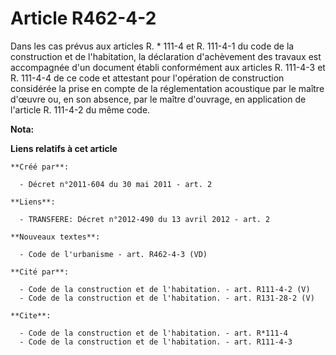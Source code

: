# Article R462-4-2

Dans les cas prévus aux articles R. * 111-4 et R. 111-4-1 du code de la construction et de l'habitation, la déclaration
d'achèvement des travaux est accompagnée d'un document établi conformément aux articles R. 111-4-3 et R. 111-4-4 de ce code
et attestant pour l'opération de construction considérée la prise en compte de la réglementation acoustique par le maître
d'œuvre ou, en son absence, par le maître d'ouvrage, en application de l'article R. 111-4-2 du même code.

**Nota:**



**Liens relatifs à cet article**

	**Créé par**:

	  - Décret n°2011-604 du 30 mai 2011 - art. 2

	**Liens**:

	  - TRANSFERE: Décret n°2012-490 du 13 avril 2012 - art. 2

	**Nouveaux textes**:

	  - Code de l'urbanisme - art. R462-4-3 (VD)

	**Cité par**:

	  - Code de la construction et de l'habitation. - art. R111-4-2 (V)
	  - Code de la construction et de l'habitation. - art. R131-28-2 (V)

	**Cite**:

	  - Code de la construction et de l'habitation. - art. R*111-4
	  - Code de la construction et de l'habitation. - art. R111-4-3
